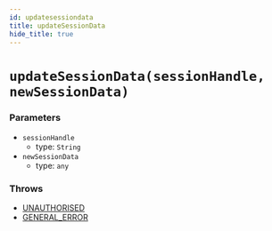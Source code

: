 ```yaml
---
id: updatesessiondata
title: updateSessionData
hide_title: true
---
```


# ``updateSessionData(sessionHandle, newSessionData)``
### Parameters
- ``sessionHandle`` 
  - type: ``String``
- ``newSessionData`` 
  - type: ``any``

### Throws
- [UNAUTHORISED](./errorhandler/unauthorised)
- [GENERAL_ERROR](./../errors/general_error)